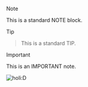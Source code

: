 >[!NOTE]
>
>This is a standard NOTE block.

>[!TIP]

>This is a standard TIP.

>[!IMPORTANT]
>
>This is an IMPORTANT note.
>
![holi:D]( https://www.marstonstore.cl/cdn/shop/collections/9a1f234e9f4c297ea7ba2aae8d39bdc3.gif?v=1721540191 )
